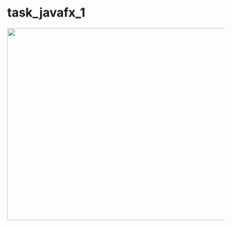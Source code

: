 # task_javafx_1

<img src="https://puwwsa.db.files.1drv.com/y4mTuY7HJNM11JMwt2BWlivDEJJ3llhAvW9RO9_DhgeSK1yZLgHLI6VEWr2ssbzPQFQj3fuIqCpX0Yum_7Zl2YAEF51LctmIg2aqJoqTOuOXRRz7cjcBGc1M_0RJBt1P3BeEgBKkYyASPqLuPy3AULD_VReU6v36cJNWMnKVF8tfRvNOQVkjOllW31wDNd3mYL_vUrqlKv78MTNd8-tpdhIpQ/20211117001532-f675b4c18c.gif" width="720" height="447" />
